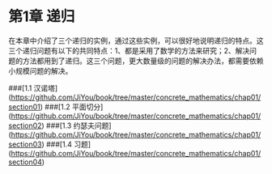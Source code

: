 第1章 递归
==========================

在本章中介绍了三个递归的实例，通过这些实例，可以很好地说明递归的特点。这三个递归问题有以下的共同特点：1、都是采用了数学的方法来研究；2、解决问题的方法都用到了递归。这三个问题，更大数量级的问题的解决办法，都需要依赖小规模问题的解决。

###[1.1  汉诺塔] (https://github.com/JiYou/book/tree/master/concrete_mathematics/chap01/section01)
###[1.2  平面切分] (https://github.com/JiYou/book/tree/master/concrete_mathematics/chap01/section02)
###[1.3  约瑟夫问题] (https://github.com/JiYou/book/tree/master/concrete_mathematics/chap01/section03)
###[1.4  习题] (https://github.com/JiYou/book/tree/master/concrete_mathematics/chap01/section04)

